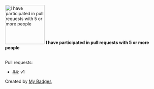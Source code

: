<img src="https://my-badges.github.io/my-badges/pr-collaboration-5.png" alt="I have participated in pull requests with 5 or more people" title="I have participated in pull requests with 5 or more people" width="128">
<strong>I have participated in pull requests with 5 or more people</strong>
<br><br>

Pull requests:

- <a href="https://github.com/ismail-syed/SYSC3303_project/pull/4">#4</a>: v1


Created by <a href="https://github.com/my-badges/my-badges">My Badges</a>